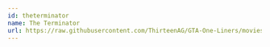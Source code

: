 ```yaml
---
id: theterminator
name: The Terminator
url: https://raw.githubusercontent.com/ThirteenAG/GTA-One-Liners/movies/datasets/theterminator.json
---
```

